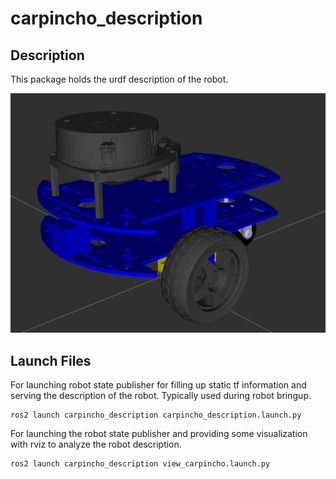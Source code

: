 # carpincho_description

## Description
This package holds the urdf description of the robot.

<img src="docs/robot_rviz.png">

## Launch Files

For launching robot state publisher for filling up static tf information and serving the description of the robot. Typically used during robot bringup.
```
ros2 launch carpincho_description carpincho_description.launch.py
```

For launching the robot state publisher and providing some visualization with rviz to analyze the robot description.
```
ros2 launch carpincho_description view_carpincho.launch.py
```


